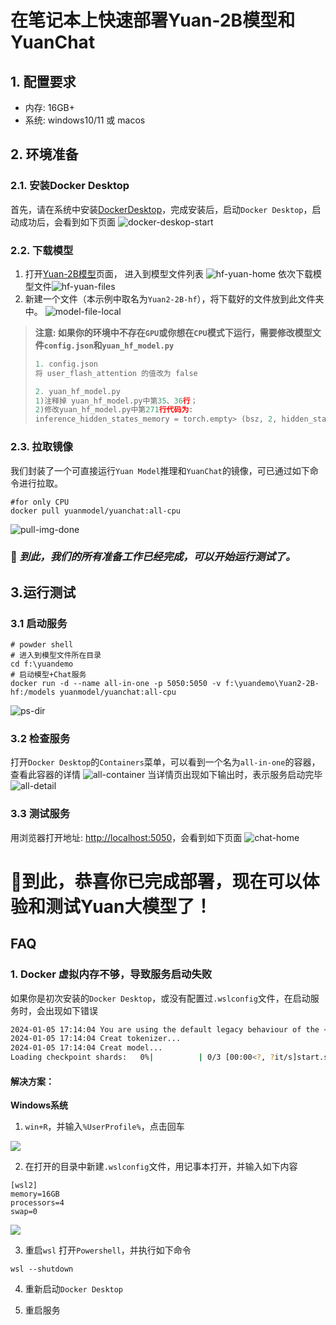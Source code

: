 # 在笔记本上快速部署Yuan-2B模型和YuanChat

## 1. 配置要求 
* 内存: 16GB+
* 系统: windows10/11 或 macos

## 2. 环境准备

### 2.1. 安装Docker Desktop 
首先，请在系统中安装[DockerDesktop](https://www.docker.com/products/docker-desktop/)，完成安装后，启动`Docker Desktop`，启动成功后，会看到如下页面
![docker-deskop-start](./images/quick-install/docker-desktop-start.jpg)

### 2.2. 下载模型
1. 打开[Yuan-2B模型](https://huggingface.co/IEITYuan/Yuan2-2B-hf)页面， 进入到模型文件列表
![hf-yuan-home](./images/quick-install/hf-yuan-home.jpg)
依次下载模型文件![hf-yuan-files](./images/quick-install/hf-yuan-files.jpg)
2. 新建一个文件（本示例中取名为`Yuan2-2B-hf`），将下载好的文件放到此文件夹中。
![model-file-local](./images/quick-install/model-file-local.jpg)

> **注意: 如果你的环境中不存在`GPU`或你想在`CPU`模式下运行，需要修改模型文件`config.json`和`yuan_hf_model.py`**
> ```python
> 1. config.json
> 将 user_flash_attention 的值改为 false
>
> 2. yuan_hf_model.py 
> 1)注释掉 yuan_hf_model.py中第35、36行；
> 2)修改yuan_hf_model.py中第271行代码为:
> inference_hidden_states_memory = torch.empty> (bsz, 2, hidden_states.shape[2], > dtype=hidden_states.dtype)
> ```
### 2.3. 拉取镜像
我们封装了一个可直接运行`Yuan Model`推理和`YuanChat`的镜像，可已通过如下命令进行拉取。
```shell
#for only CPU
docker pull yuanmodel/yuanchat:all-cpu
```
![pull-img-done](./images/quick-install/pull-img-done.jpg)

### :tada: ***到此，我们的所有准备工作已经完成，可以开始运行测试了。***

## 3.运行测试

### 3.1 启动服务
```shell
# powder shell
# 进入到模型文件所在目录
cd f:\yuandemo
# 启动模型+Chat服务
docker run -d --name all-in-one -p 5050:5050 -v f:\yuandemo\Yuan2-2B-hf:/models yuanmodel/yuanchat:all-cpu
```
![ps-dir](./images/quick-install/ps-dir.jpg)

### 3.2 检查服务
打开`Docker Desktop`的`Containers`菜单，可以看到一个名为`all-in-one`的容器，查看此容器的详情
![all-container](./images/quick-install/all-container.jpg)
当详情页出现如下输出时，表示服务启动完毕
![all-detail](./images/quick-install/all-container-detail.jpg)

### 3.3 测试服务
用浏览器打开地址: [http://localhost:5050](http://localhost:5050)，会看到如下页面
![chat-home](./images/quick-install/chat-home.jpg)
# :tada:到此，恭喜你已完成部署，现在可以体验和测试Yuan大模型了！

## FAQ
### 1. Docker 虚拟内存不够，导致服务启动失败
如果你是初次安装的`Docker Desktop`，或没有配置过`.wslconfig`文件，在启动服务时，会出现如下错误
```bash
2024-01-05 17:14:04 You are using the default legacy behaviour of the <class 'transformers.models.llama.tokenization_llama.LlamaTokenizer'>. This is expected, and simply means that the `legacy` (previous) behavior will be used so nothing changes for you. If you want to use the new behaviour, set `legacy=False`. This should only be set if you understand what it means, and thoroughly read the reason why this was added as explained in https://github.com/huggingface/transformers/pull/24565
2024-01-05 17:14:04 Creat tokenizer...
2024-01-05 17:14:04 Creat model...
Loading checkpoint shards:   0%|          | 0/3 [00:00<?, ?it/s]start.sh: line 4:     8 Killed                  python -u run_text_generation_server_hf.py
```
#### 解决方案：
**Windows系统**
1. `win+R`，并输入`%UserProfile%`，点击回车

![](./images/quick-install/faq-wr.jpg)

2. 在打开的目录中新建`.wslconfig`文件，用记事本打开，并输入如下内容
```shell
[wsl2]
memory=16GB
processors=4
swap=0
```
![](./images/quick-install/wslconfig.jpg)

3. 重启`wsl`
打开`Powershell`，并执行如下命令
```shell
wsl --shutdown
```

4. 重新启动`Docker Desktop`

5. 重启服务